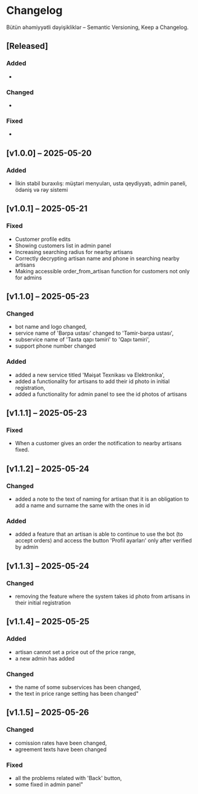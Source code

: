 # Changelog
Bütün əhəmiyyətli dəyişikliklər – Semantic Versioning, Keep a Changelog.

## [Released]

### Added
- 

### Changed
- 

### Fixed
- 

## [v1.0.0] – 2025-05-20
### Added
- İlkin stabil buraxılış: müştəri menyuları, usta qeydiyyatı, admin paneli, ödəniş və rəy sistemi

## [v1.0.1] – 2025-05-21
### Fixed
- Customer profile edits
- Showing customers list in admin panel
- Increasing searching radius for nearby artisans
- Correctly decrypting artisan name and phone in searching nearby artisans
- Making accessible order_from_artisan function for customers not only for admins

## [v1.1.0] – 2025-05-23
### Changed
- bot name and logo changed,
- service name of 'Bərpa ustası' changed to 'Təmir-bərpa ustası',
- subservice name of 'Taxta qapı təmiri' to 'Qapı təmiri',
- support phone number changed

### Added
- added a new service titled 'Məişət Texnikası və Elektronika',
- added a functionality for artisans to add their id photo in initial registration,
- added a functionality for admin panel to see the id photos of artisans

## [v1.1.1] – 2025-05-23
### Fixed
- When a customer gives an order the notification to nearby artisans fixed.

## [v1.1.2] – 2025-05-24
### Changed
- added a note to the text of naming for artisan that it is an obligation to add a name and surname the same with the ones in id

### Added
- added a feature that an artisan is able to continue to use the bot (to accept orders) and access the button 'Profil ayarları' only after verified by admin

## [v1.1.3] – 2025-05-24
### Changed
- removing the feature where the system takes id photo from artisans in their initial registration

## [v1.1.4] – 2025-05-25
### Added
- artisan cannot set a price out of the price range, 
- a new admin has added

### Changed
- the name of some subservices has been changed, 
- the text in price range setting has been changed"
  
## [v1.1.5] – 2025-05-26
### Changed 
- comission rates have been changed,
- agreement texts have been changed
  
### Fixed
- all the problems related with 'Back' button,
- some fixed in admin panel"
